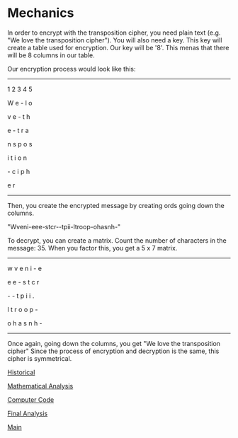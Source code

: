 # Mechanics

In order to encrypt with the transposition cipher, you need plain text (e.g. "We love the transposition cipher"). You will also need a key. This key will 
create a table used for encryption. Our key will be '8'. This menas that there will be 8 columns in our table.

Our encryption process would look like this:
***
1 2 3 4 5 

W e - l o

v e - t h

e - t r a

n s p o s

i t i o n

\- c i p h

e r
***

Then, you create the encrypted message by creating ords going down the columns.

"Wveni-eee-stcr--tpii-ltroop-ohasnh-"

To decrypt, you can create a matrix. Count the number of characters in the message: 35. When you factor this, you get a 5 x 7 matrix.
***
w v e n i - e

e e - s t c r 

\- - t p i i .

l t r o o p - 

o h a s n h -
***
Once again, going down the columns, you get "We love the transposition cipher"
Since the process of encryption and decryption is the same, this cipher is symmetrical.

[Historical](HistoricalTransposition.md)

[Mathematical Analysis](mathAnalysisTransposition.md)

[Computer Code](compCodeTransposition.md)

[Final Analysis](finalAnalysisTransposition)

[Main](README.md)

